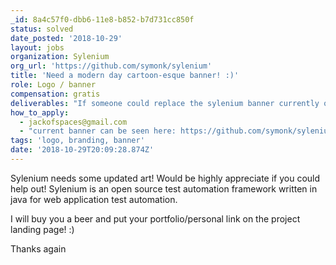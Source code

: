 ```yaml
---
_id: 8a4c57f0-dbb6-11e8-b852-b7d731cc850f
status: solved
date_posted: '2018-10-29'
layout: jobs
organization: Sylenium
org_url: 'https://github.com/symonk/sylenium'
title: 'Need a modern day cartoon-esque banner! :)'
role: Logo / banner
compensation: gratis
deliverables: "If someone could replace the sylenium banner currently on github i would be very appreciative.  \r\nI would really like a cartoon theme and the logo (feather with or orange background) is no longer what I want, the actual log should be a super hero called $y (with that on his chest, like superman) and he should be almost like inspector gadget, technology and in particular automation."
how_to_apply:
  - jackofspaces@gmail.com
  - "current banner can be seen here: https://github.com/symonk/sylenium/blob/master/.github/.images/sylenium2.png\r\n"
tags: 'logo, branding, banner'
date: '2018-10-29T20:09:28.874Z'
---
```

Sylenium needs some updated art! Would be highly appreciate if you could help out! 
Sylenium is an open source test automation framework written in java for web application test automation.

I will buy you a beer and put your portfolio/personal link on the project landing page! :)

Thanks again
